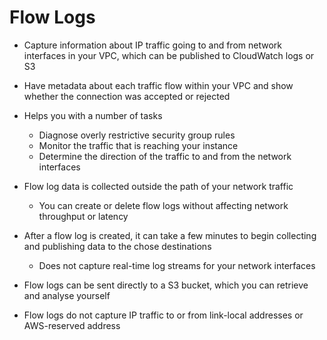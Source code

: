 # Flow Logs
- Capture information about IP traffic going to and from network interfaces in your VPC, which can be published to CloudWatch logs or S3

- Have metadata about each traffic flow within your VPC and show whether the connection was accepted or rejected

- Helps you with a number of tasks
	- Diagnose overly restrictive security group rules
	- Monitor the traffic that is reaching your instance
	- Determine the direction of the traffic to and from the network interfaces

- Flow log data is collected outside the path of your network traffic 
	- You can create or delete flow logs without affecting network throughput or latency

- After a flow log is created, it can take a few minutes to begin collecting and publishing data to the chose destinations
	- Does not capture real-time log streams for your network interfaces

- Flow logs can be sent directly to a S3 bucket, which you can retrieve and analyse yourself

- Flow logs do not capture IP traffic to or from link-local addresses or AWS-reserved address


